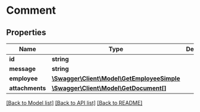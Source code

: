 # Comment

## Properties

 Name            | Type                                                                | Description | Notes      
-----------------|---------------------------------------------------------------------|-------------|------------
 **id**          | **string**                                                          |             | [optional] 
 **message**     | **string**                                                          |             | [optional] 
 **employee**    | [**\Swagger\Client\Model\GetEmployeeSimple**](GetEmployeeSimple.md) |             | [optional] 
 **attachments** | [**\Swagger\Client\Model\GetDocument[]**](GetDocument.md)           |             | [optional] 

[[Back to Model list]](../../README.md#documentation-for-models) [[Back to API list]](../../README.md#documentation-for-api-endpoints) [[Back to README]](../../README.md)


